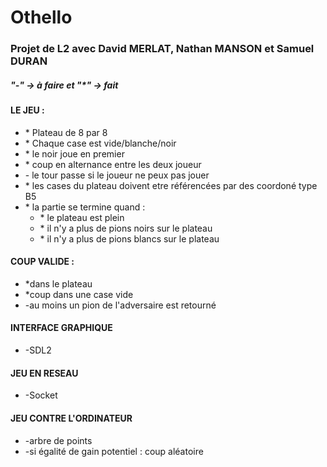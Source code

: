 <DOCTYPE html>
  <head>
  </head>
  <body>
    <h1>Othello</h1>
    <h3>Projet de L2 avec David MERLAT, Nathan MANSON et Samuel DURAN</h3>
    <h5>"-" -> à faire et "*" -> fait</h5>
    <h4>LE JEU :</h4>
    <ul>
      <li>* Plateau de 8 par 8</li>
      <li>* Chaque case est vide/blanche/noir</li>
      <li>* le noir joue en premier</li>
      <li>* coup en alternance entre les deux joueur</li>
      <li>- le tour passe si le joueur ne peux pas jouer</li>
      <li>* les cases du plateau doivent etre référencées par des coordoné type B5</li>
      <li>* la partie se termine quand :
        <ul>
          <li>* le plateau est plein</li>
          <li>* il n'y a plus de pions noirs sur le plateau</li>
          <li>* il n'y a plus de pions blancs sur le plateau</li>
        </ul>
      </li>
    </ul>
    <h4>COUP VALIDE :</h4>
    <ul>
      <li>*dans le plateau</li>
      <li>*coup dans une case vide</li>
      <li>-au moins un pion de l'adversaire est retourné</li>
    </ul>
    <h4>INTERFACE GRAPHIQUE</h4>
    <ul>
      <li>-SDL2</li>
    </ul>
    <h4>JEU EN RESEAU</h4>
    <ul>
      <li>-Socket</li>
    </ul>
    <h4>JEU CONTRE L'ORDINATEUR</h4>
    <ul>
      <li>-arbre de points</li>
      <li>-si égalité de gain potentiel : coup aléatoire</li>
    </ul>
  </body>
</html>
